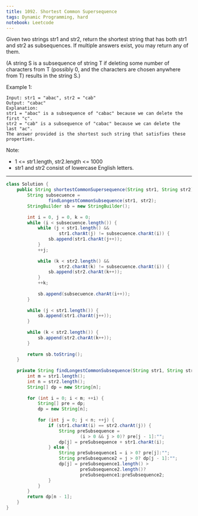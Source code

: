 ```yaml
---
title: 1092. Shortest Common Supersequence
tags: Dynamic Programming, hard
notebook: Leetcode
---
```



Given two strings str1 and str2, return the shortest string that has both str1 and str2 as subsequences.  If multiple answers exist, you may return any of them.

(A string S is a subsequence of string T if deleting some number of characters from T (possibly 0, and the characters are chosen anywhere from T) results in the string S.)

Example 1:
```
Input: str1 = "abac", str2 = "cab"
Output: "cabac"
Explanation: 
str1 = "abac" is a subsequence of "cabac" because we can delete the first "c".
str2 = "cab" is a subsequence of "cabac" because we can delete the last "ac".
The answer provided is the shortest such string that satisfies these properties.
```

Note:

- 1 <= str1.length, str2.length <= 1000
- str1 and str2 consist of lowercase English letters.

----------

```Java
class Solution {	
	public String shortestCommonSupersequence(String str1, String str2) {
        String subsecuence = 
        		findLongestCommonSubsequence(str1, str2);
        StringBuilder sb = new StringBuilder();
        
        int i = 0, j = 0, k = 0;
        while (i < subsecuence.length()) {
        	while (j < str1.length() && 
        			str1.charAt(j) != subsecuence.charAt(i)) {
        		sb.append(str1.charAt(j++));
        	}
        	++j;
        	
        	while (k < str2.length() && 
        			str2.charAt(k) != subsecuence.charAt(i)) {
        		sb.append(str2.charAt(k++));
        	}
        	++k;
        	
        	sb.append(subsecuence.charAt(i++));	
        }
        
        while (j < str1.length()) {
        	sb.append(str1.charAt(j++));
        }
        
        while (k < str2.length()) {
        	sb.append(str2.charAt(k++));
        }
        
        return sb.toString();
    }
    
    private String findLongestCommonSubsequence(String str1, String str2) {
    	int m = str1.length();
    	int n = str2.length();
    	String[] dp = new String[n];
    	
    	for (int i = 0; i < m; ++i) {
    		String[] pre = dp;
    		dp = new String[n];
    		
    		for (int j = 0; j < n; ++j) {
    			if (str1.charAt(i) == str2.charAt(j)) {
    				String preSubsequence = 
    						(i > 0 && j > 0)? pre[j - 1]:"";
    				dp[j] = preSubsequence + str1.charAt(i);
    			} else {
    				String preSubsequence1 = i > 0? pre[j]:"";
    				String preSubsequence2 = j > 0? dp[j - 1]:"";
    				dp[j] = preSubsequence1.length() > 
    						preSubsequence2.length()? 
							preSubsequence1:preSubsequence2;
    			}
    		}
    	}
    	return dp[n - 1];
    }
}
```